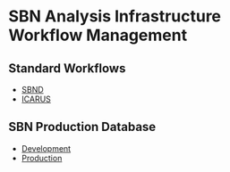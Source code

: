 # SBN Analysis Infrastructure Workflow Management

## Standard Workflows

* [SBND](workflow_sbnd.md)
* [ICARUS](workflow_icarus.md)

## SBN Production Database

* [Development](https://microboone-exp.fnal.gov/cgi-bin/sbndb/query_projects.py?dev=1)
* [Production](https://microboone-exp.fnal.gov/cgi-bin/sbndb/query_projects.py)
